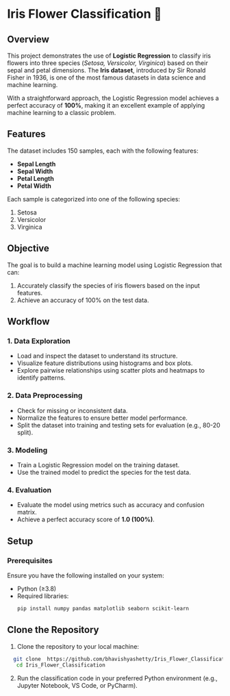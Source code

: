 

# Iris Flower Classification 🌸  

## Overview  
This project demonstrates the use of **Logistic Regression** to classify iris flowers into three species (*Setosa, Versicolor, Virginica*) based on their sepal and petal dimensions. The **Iris dataset**, introduced by Sir Ronald Fisher in 1936, is one of the most famous datasets in data science and machine learning.  

With a straightforward approach, the Logistic Regression model achieves a perfect accuracy of **100%**, making it an excellent example of applying machine learning to a classic problem.  



## Features  
The dataset includes 150 samples, each with the following features:  
- **Sepal Length**  
- **Sepal Width**  
- **Petal Length**  
- **Petal Width**  

Each sample is categorized into one of the following species:  
1. Setosa
2. Versicolor  
3. Virginica  



## Objective  
The goal is to build a machine learning model using Logistic Regression that can:  
1. Accurately classify the species of iris flowers based on the input features.  
2. Achieve an accuracy of 100% on the test data.  



## Workflow  

### 1. **Data Exploration**  
- Load and inspect the dataset to understand its structure.  
- Visualize feature distributions using histograms and box plots.  
- Explore pairwise relationships using scatter plots and heatmaps to identify patterns.  

### 2. **Data Preprocessing**  
- Check for missing or inconsistent data.  
- Normalize the features to ensure better model performance.  
- Split the dataset into training and testing sets for evaluation (e.g., 80-20 split).  

### 3. **Modeling**  
- Train a Logistic Regression model on the training dataset.  
- Use the trained model to predict the species for the test data.  

### 4. **Evaluation**  
- Evaluate the model using metrics such as accuracy and confusion matrix.  
- Achieve a perfect accuracy score of **1.0 (100%)**.  



## Setup  

### Prerequisites  
Ensure you have the following installed on your system:  
- Python (≥3.8)  
- Required libraries:  
   ```bash  
  pip install numpy pandas matplotlib seaborn scikit-learn  
  ``` 

## Clone the Repository  
1. Clone the repository to your local machine:  
```bash  
  git clone  https://github.com/bhavishyashetty/Iris_Flower_Classification.git 
   cd Iris_Flower_Classification 
```

2. Run the classification code in your preferred Python environment (e.g., Jupyter Notebook, VS Code, or PyCharm).  

